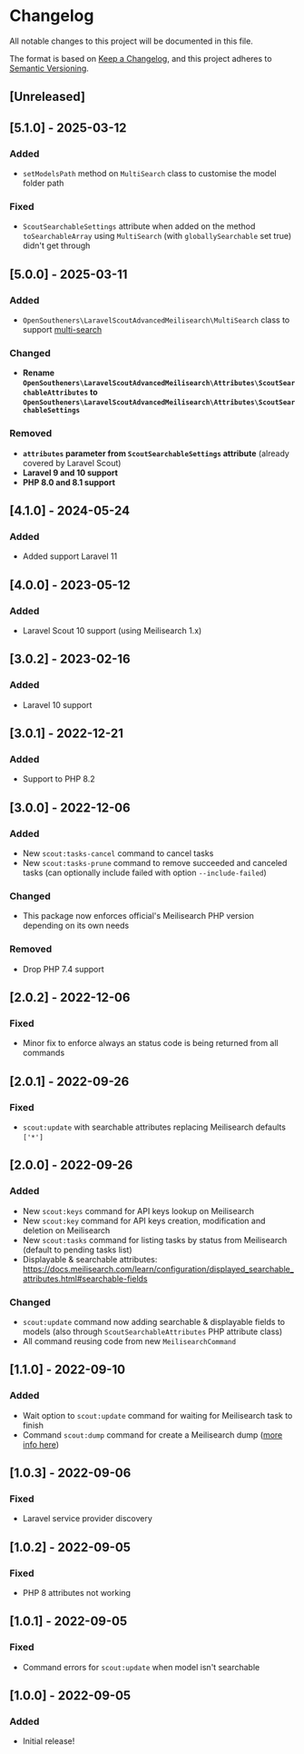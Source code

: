 # Changelog

All notable changes to this project will be documented in this file.

The format is based on [Keep a Changelog](https://keepachangelog.com/en/1.0.0/),
and this project adheres to [Semantic Versioning](https://semver.org/spec/v2.0.0.html).

## [Unreleased]

## [5.1.0] - 2025-03-12

### Added

- `setModelsPath` method on `MultiSearch` class to customise the model folder path

### Fixed

- `ScoutSearchableSettings` attribute when added on the method `toSearchableArray` using `MultiSearch` (with `globallySearchable` set true) didn't get through

## [5.0.0] - 2025-03-11

### Added

- `OpenSoutheners\LaravelScoutAdvancedMeilisearch\MultiSearch` class to support [multi-search](https://www.meilisearch.com/docs/learn/multi_search/performing_federated_search)

### Changed

- **Rename `OpenSoutheners\LaravelScoutAdvancedMeilisearch\Attributes\ScoutSearchableAttributes` to `OpenSoutheners\LaravelScoutAdvancedMeilisearch\Attributes\ScoutSearchableSettings`**

### Removed

- **`attributes` parameter from `ScoutSearchableSettings` attribute** (already covered by Laravel Scout)
- **Laravel 9 and 10 support**
- **PHP 8.0 and 8.1 support**

## [4.1.0] - 2024-05-24

### Added

- Added support Laravel 11

## [4.0.0] - 2023-05-12

### Added

- Laravel Scout 10 support (using Meilisearch 1.x)

## [3.0.2] - 2023-02-16

### Added

- Laravel 10 support

## [3.0.1] - 2022-12-21

### Added

- Support to PHP 8.2

## [3.0.0] - 2022-12-06

### Added

- New `scout:tasks-cancel` command to cancel tasks
- New `scout:tasks-prune` command to remove succeeded and canceled tasks (can optionally include failed with option `--include-failed`)

### Changed

- This package now enforces official's Meilisearch PHP version depending on its own needs

### Removed

- Drop PHP 7.4 support

## [2.0.2] - 2022-12-06

### Fixed

- Minor fix to enforce always an status code is being returned from all commands

## [2.0.1] - 2022-09-26

### Fixed

- `scout:update` with searchable attributes replacing Meilisearch defaults `['*']`

## [2.0.0] - 2022-09-26

### Added

- New `scout:keys` command for API keys lookup on Meilisearch
- New `scout:key` command for API keys creation, modification and deletion on Meilisearch
- New `scout:tasks` command for listing tasks by status from Meilisearch (default to pending tasks list)
- Displayable & searchable attributes: https://docs.meilisearch.com/learn/configuration/displayed_searchable_attributes.html#searchable-fields

### Changed

- `scout:update` command now adding searchable & displayable fields to models (also through `ScoutSearchableAttributes` PHP attribute class)
- All command reusing code from new `MeilisearchCommand`

## [1.1.0] - 2022-09-10

### Added

- Wait option to `scout:update` command for waiting for Meilisearch task to finish
- Command `scout:dump` command for create a Meilisearch dump ([more info here](https://docs.meilisearch.com/learn/advanced/dumps.html))

## [1.0.3] - 2022-09-06

### Fixed

- Laravel service provider discovery

## [1.0.2] - 2022-09-05

### Fixed

- PHP 8 attributes not working

## [1.0.1] - 2022-09-05

### Fixed

- Command errors for `scout:update` when model isn't searchable

## [1.0.0] - 2022-09-05

### Added

- Initial release!
